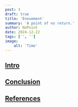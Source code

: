 ```yaml
---
post: 3
draft: true
title: 'Énouement'
summary: 'A point of no return.'
author: NoPoint
date: 2024-12-22
tags: ['', '']
image:
    alt: 'Time'
---
```



## [Intro](#intro)


## [Conclusion](#conclusion)


## [References](#references)
